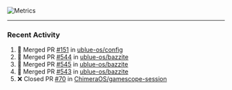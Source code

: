 ![Metrics](https://metrics.lecoq.io/KyleGospo?template=classic&base=header%2C%20activity%2C%20community%2C%20repositories%2C%20metadata&base.indepth=false&base.hireable=false&base.skip=false&config.timezone=America%2FLos_Angeles)

---
### Recent Activity
<!--START_SECTION:activity-->
1. 🎉 Merged PR [#151](https://github.com/ublue-os/config/pull/151) in [ublue-os/config](https://github.com/ublue-os/config)
2. 🎉 Merged PR [#544](https://github.com/ublue-os/bazzite/pull/544) in [ublue-os/bazzite](https://github.com/ublue-os/bazzite)
3. 🎉 Merged PR [#545](https://github.com/ublue-os/bazzite/pull/545) in [ublue-os/bazzite](https://github.com/ublue-os/bazzite)
4. 🎉 Merged PR [#543](https://github.com/ublue-os/bazzite/pull/543) in [ublue-os/bazzite](https://github.com/ublue-os/bazzite)
5. ❌ Closed PR [#70](https://github.com/ChimeraOS/gamescope-session/pull/70) in [ChimeraOS/gamescope-session](https://github.com/ChimeraOS/gamescope-session)
<!--END_SECTION:activity-->
